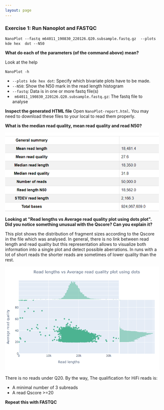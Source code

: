 ```yaml
---
layout: page
---
```


### Exercise 1: Run Nanoplot and FASTQC

```
NanoPlot --fastq m64011_190830_220126.Q20.subsample.fastq.gz  --plots  kde hex  dot --N50
```

**What do each of the parameters (of the command above) mean?**

Look at the help 

```
NanoPlot -h
```

* `--plots kde hex dot`: Specify which bivariate plots have to be made.
* `--N50`: Show the N50 mark in the read length histogram
* `--fastq`: Data is in one or more fastq file(s) 
* ` m64011_190830_220126.Q20.subsample.fastq.gz`: The fastq file to analyse

**Inspect the generated HTML file**
Open `NanoPlot-report.html`. You may need to download these files to your local to read them properly. 

**What is the median read quality, mean read quality and read N50?**

![Alt text](image-16.png)

**Looking at "Read lengths vs Average read quality plot using dots plot". Did you notice something unusual with the Qscore? Can you explain it?** 

This plot shows the distribution of fragment sizes according to the Qscore in the file which was analysed. In general, there is no link between read length and read quality but this representation allows to visualize both information into a single plot and detect possible aberrations. In runs with a lot of short reads the shorter reads are sometimes of lower quality than the rest.

![Alt text](image-17.png)

There is no reads under Q20. By the way, The qualification for HiFi reads is:

* A minimal number of 3 subreads
* A read Qscore >=20


**Repeat this with FASTQC**

